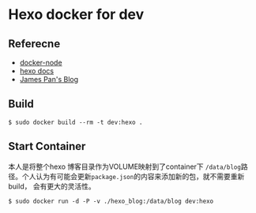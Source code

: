 # Hexo docker for dev


## Referecne

* [docker-node](https://github.com/joyent/docker-node)
* [hexo docs](http://hexo.io/docs/)
* [James Pan's Blog](http://blog.jamespan.me/2015/04/17/hexo-in-the-docker/)

## Build

    $ sudo docker build --rm -t dev:hexo .

## Start Container

本人是将整个hexo 博客目录作为VOLUME映射到了container下 `/data/blog`路径。个人认为有可能会更新`package.json`的内容来添加新的包，就不需要重新build， 会有更大的灵活性。

    $ sudo docker run -d -P -v ./hexo_blog:/data/blog dev:hexo

